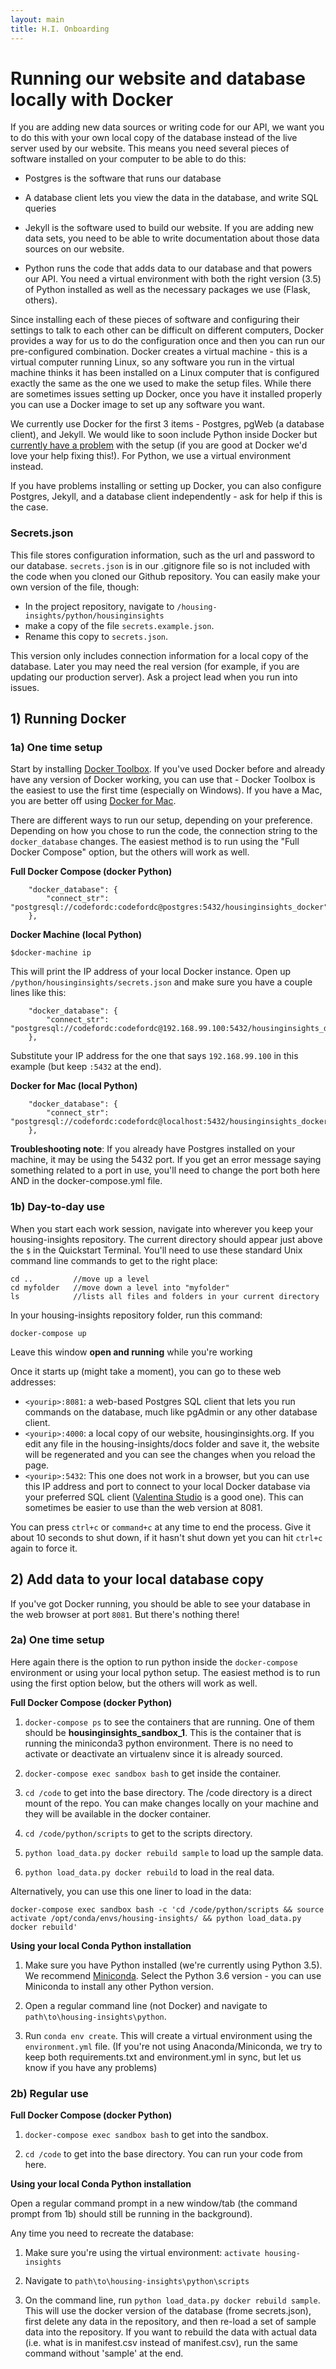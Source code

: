 ```yaml
---
layout: main
title: H.I. Onboarding
---
```


# Running our website and database locally with Docker

If you are adding new data sources or writing code for our API, we want you to do this with your own local copy of the database instead of the live server used by our website. This means you need several pieces of software installed on your computer to be able to do this:

* Postgres is the software that runs our database

* A database client lets you view the data in the database, and write SQL queries

* Jekyll is the software used to build our website. If you are adding new data sets, you need to be able to write documentation about those data sources on our website. 

* Python runs the code that adds data to our database and that powers our API. You need a virtual environment with both the right version (3.5) of Python installed as well as the necessary packages we use (Flask, others). 

Since installing each of these pieces of software and configuring their settings to talk to each other can be difficult on different computers, Docker provides a way for us to do the configuration once and then you can run our pre-configured combination. Docker creates a virtual machine - this is a virtual computer running Linux, so any software you run in the virtual machine thinks it has been installed on a Linux computer that is configured exactly the same as the one we used to make the setup files. While there are sometimes issues setting up Docker, once you have it installed properly you can use a Docker image to set up any software you want. 

We currently use Docker for the first 3 items - Postgres, pgWeb (a database client), and Jekyll. We would like to soon include Python inside Docker but [currently have a problem](https://github.com/codefordc/housing-insights/issues/183) with the setup (if you are good at Docker we'd love your help fixing this!). For Python, we use a virtual environment instead. 

If you have problems installing or setting up Docker, you can also configure Postgres, Jekyll, and a database client independently - ask for help if this is the case. 


### Secrets.json

This file stores configuration information, such as the url and password to our database. `secrets.json` is in our .gitignore file so is not included with the code when you cloned our Github repository. You can easily make your own version of the file, though:

* In the project repository, navigate to `/housing-insights/python/housinginsights` 
* make a copy of the file `secrets.example.json`. 
* Rename this copy to `secrets.json`. 

This version only includes connection information for a local copy of the database. Later you may need the real version (for example, if you are updating our production server). Ask a project lead when you run into issues. 

## 1) Running Docker

### 1a) One time setup

Start by installing [Docker Toolbox](https://www.docker.com/products/docker-toolbox). If you've used Docker before and already have any version of Docker working, you can use that - Docker Toolbox is the easiest to use the first time (especially on Windows). If you have a Mac, you are better off using [Docker for Mac](https://docs.docker.com/docker-for-mac/install/).

There are different ways to run our setup, depending on your preference.  Depending on how you chose to run the code, the connection string to the `docker_database` changes.  The easiest method is to run using the "Full Docker Compose" option, but the others will work as well.

**Full Docker Compose (docker Python)**

```
    "docker_database": {
        "connect_str": "postgresql://codefordc:codefordc@postgres:5432/housinginsights_docker"
    },
```

**Docker Machine (local Python)**

```
$docker-machine ip
```

This will print the IP address of your local Docker instance. Open up `/python/housinginsights/secrets.json` and make sure you have a couple lines like this:

```
    "docker_database": {
        "connect_str": "postgresql://codefordc:codefordc@192.168.99.100:5432/housinginsights_docker"
    },
```

Substitute your IP address for the one that says `192.168.99.100` in this example (but keep `:5432` at the end).

**Docker for Mac (local Python)**

```
    "docker_database": {
        "connect_str": "postgresql://codefordc:codefordc@localhost:5432/housinginsights_docker"
    },
```

**Troubleshooting note**: If you already have Postgres installed on your machine, it may be using the 5432 port. If you get an error message saying something related to a port in use, you'll need to change the port both here AND in the docker-compose.yml file. 

### 1b) Day-to-day use

When you start each work session, navigate into wherever you keep your housing-insights repository. The current directory should appear just above the `$` in the Quickstart Terminal. You'll need to use these standard Unix command line commands to get to the right place:

```
cd ..         //move up a level
cd myfolder   //move down a level into "myfolder"
ls            //lists all files and folders in your current directory
```

In your housing-insights repository folder, run this command:

```
docker-compose up
```
Leave this window **open and running** while you're working

Once it starts up (might take a moment), you can go to these web addresses:

* `<yourip>:8081`: a web-based Postgres SQL client that lets you run commands on the database, much like pgAdmin or any other database client. 
* `<yourip>:4000`: a local copy of our website, housinginsights.org. If you edit any file in the housing-insights/docs folder and save it, the website will be regenerated and you can see the changes when you reload the page. 
* `<yourip>:5432`: This one does not work in a browser, but you can use this IP address and port to connect to your local Docker database via your preferred SQL client ([Valentina Studio](https://valentina-db.com/en/get-free-valentina-studio) is a good one). This can sometimes be easier to use than the web version at 8081. 

You can press `ctrl+c` or `command+c` at any time to end the process. Give it about 10 seconds to shut down, if it hasn't shut down yet you can hit `ctrl+c` again to force it. 

## 2) Add data to your local database copy

If you've got Docker running, you should be able to see your database in the web browser at port `8081`. But there's nothing there! 

### 2a) One time setup

Here again there is the option to run python inside the `docker-compose` environment or using your local python setup.  The easiest method is to run using the first option below, but the others will work as well.

**Full Docker Compose (docker Python)**

1)  `docker-compose ps` to see the containers that are running.  One of them should be **housinginsights_sandbox_1**.  This is the container that is running the miniconda3 python environment.  There is no need to activate or deactivate an virtualenv since it is already sourced.

2) `docker-compose exec sandbox bash` to get inside the container.

3) `cd /code` to get into the base directory.  The /code directory is a direct mount of the repo.  You can make changes locally on your machine and they will be available in the docker container.

4) `cd /code/python/scripts` to get to the scripts directory.

5) `python load_data.py docker rebuild sample` to load up the sample data.

6) `python load_data.py docker rebuild` to load in the real data.

Alternatively, you can use this one liner to load in the data:

```
docker-compose exec sandbox bash -c 'cd /code/python/scripts && source activate /opt/conda/envs/housing-insights/ && python load_data.py docker rebuild'
```

**Using your local Conda Python installation**

1) Make sure you have Python installed (we're currently using Python 3.5). We recommend [Miniconda](https://conda.io/miniconda.html). Select the Python 3.6 version - you can use Miniconda to install any other Python version. 

2) Open a regular command line (not Docker) and navigate to `path\to\housing-insights\python`. 

3) Run `conda env create`. This will create a virtual environment using the `environment.yml` file. (If you're not using Anaconda/Miniconda, we try to keep both requirements.txt and environment.yml in sync, but let us know if you have any problems)


### 2b) Regular use

**Full Docker Compose (docker Python)**

1)  `docker-compose exec sandbox bash` to get into the sandbox.

2)  `cd /code` to get into the base directory.  You can run your code from here.

**Using your local Conda Python installation**

Open a regular command prompt in a new window/tab (the command prompt from 1b) should still be running in the background).

Any time you need to recreate the database:

1) Make sure you're using the virtual environment: `activate housing-insights`

2) Navigate to `path\to\housing-insights\python\scripts`

3) On the command line, run `python load_data.py docker rebuild sample`. This will use the docker version of the database (frome secrets.json), first delete any data in the repository, and then re-load a set of sample data into the repository. If you want to rebuild the data with actual data (i.e. what is in manifest.csv instead of manifest.csv), run the same command without 'sample' at the end. 
